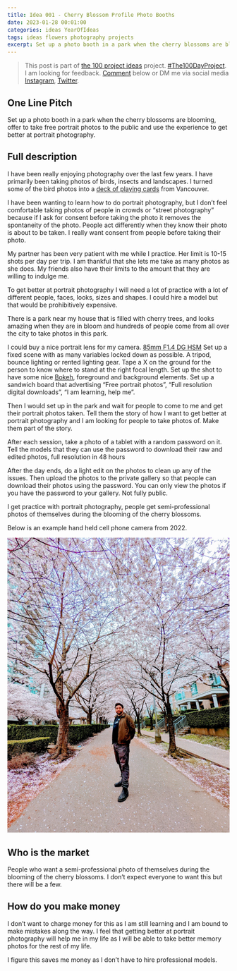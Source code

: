 ```yaml
---
title: Idea 001 - Cherry Blossom Profile Photo Booths
date: 2023-01-28 00:01:00
categories: ideas YearOfIdeas 
tags: ideas flowers photography projects
excerpt: Set up a photo booth in a park when the cherry blossoms are blooming, offer to take free portrait photos to the public and use the experience to get better at portrait photography.
---
```


> This post is part of [the 100 project ideas](/projects/2023-100-ideas/) project. [#The100DayProject](https://www.the100dayproject.org/). I am looking for feedback. <a href='#utterances-comments'>Comment</a> below or DM me via social media <a href="https://instagram.com/funvill" rel="nofollow noopener noreferrer"><i class="fab fa-fw fa-instagram" aria-hidden="true"></i><span class="label">Instagram</span></a>, <a href="https://twitter.com/funvill" rel="nofollow noopener noreferrer"><i class="fab fa-fw fa-twitter" aria-hidden="true"></i><span class="label">Twitter</span></a>.

## One Line Pitch

Set up a photo booth in a park when the cherry blossoms are blooming, offer to take free portrait photos to the public and use the experience to get better at portrait photography.

## Full description

I have been really enjoying photography over the last few years. I have primarily been taking photos of birds, insects and landscapes. I turned some of the bird photos into a [deck of playing cards](https://blog.abluestar.com/projects/2021-bird-playing-cards/) from Vancouver.

I have been wanting to learn how to do portrait photography, but I don’t feel comfortable taking photos of people in crowds or “street photography” because if I ask for consent before taking the photo it removes the spontaneity of the photo. People act differently when they know their photo is about to be taken. I really want consent from people before taking their photo.

My partner has been very patient with me while I practice. Her limit is 10-15 shots per day per trip. I am thankful that she lets me take as many photos as she does. My friends also have their limits to the amount that they are willing to indulge me.

To get better at portrait photography I will need a lot of practice with a lot of different people, faces, looks, sizes and shapes. I could hire a model but that would be prohibitively expensive.

There is a park near my house that is filled with cherry trees, and looks amazing when they are in bloom and hundreds of people come from all over the city to take photos in this park.

I could buy a nice portrait lens for my camera. [85mm F1.4 DG HSM](https://www.sigmacanada.ca/products/85mm-f1-4-dg-hsm-art)
Set up a fixed scene with as many variables locked down as possible. A tripod, bounce lighting or rented lighting gear. Tape a X on the ground for the person to know where to stand at the right focal length. Set up the shot to have some nice [Bokeh](https://en.wikipedia.org/wiki/Bokeh), foreground and background elements. Set up a sandwich board that advertising “Free portrait photos”, “Full resolution digital downloads”, “I am learning, help me”.

Then I would set up in the park and wait for people to come to me and get their portrait photos taken. Tell them the story of how I want to get better at portrait photography and I am looking for people to take photos of. Make them part of the story.

After each session, take a photo of a tablet with a random password on it. Tell the models that they can use the password to download their raw and edited photos, full resolution in 48 hours

After the day ends, do a light edit on the photos to clean up any of the issues. Then upload the photos to the private gallery so that people can download their photos using the password. You can only view the photos if you have the password to your gallery. Not fully public.

I get practice with portrait photography, people get semi-professional photos of themselves during the blooming of the cherry blossoms.

Below is an example hand held cell phone camera from 2022.

<img src='/public/uploads/2023/cherry-blossom-profile-photo-booths.png' alt='Example Cherry Blossom Profile Photo'/>

## Who is the market

People who want a semi-professional photo of themselves during the blooming of the cherry blossoms. I don’t expect everyone to want this but there will be a few.

## How do you make money

I don’t want to charge money for this as I am still learning and I am bound to make mistakes along the way. I feel that getting better at portrait photography will help me in my life as I will be able to take better memory photos for the rest of my life.

I figure this saves me money as I don’t have to hire professional models.
